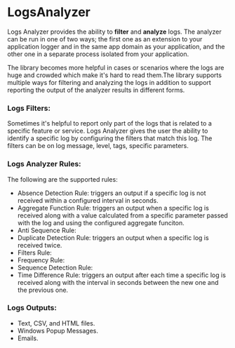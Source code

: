 # LogsAnalyzer
Logs Analyzer provides the ability to **filter** and **analyze** logs. The analyzer can be run in one of two ways; the first one as an extension to your application logger 
and in the same app domain as your application, and the other one in a separate process isolated from your application.

The library becomes more helpful in cases or scenarios where the logs are huge and crowded which make it's hard to read them.The library supports multiple ways for filtering
and analyzing the logs in addition to support reporting the output of the analyzer results in different forms.

### Logs Filters:
Sometimes it's helpful to report only part of the logs that is related to a specific feature or service. Logs Analyzer gives the user the ability to identify a specific log
by configuring the filters that match this log. 
The filters can be on log message, level, tags, specific parameters.

### Logs Analyzer Rules:
The following are the supported rules:
- Absence Detection Rule: triggers an output if a specific log is not received within a configured interval in seconds.
- Aggregate Function Rule: triggers an output when a specific log is received along with a value calculated from a specific parameter passed with the log and using the configured
  aggregate funciton.
- Anti Sequence Rule:
- Duplicate Detection Rule: triggers an output when a specific log is received twice.
- Filters Rule:
- Frequency Rule:
- Sequence Detection Rule:
- Time Difference Rule: triggers an output after each time a specific log is received along with the interval in seconds between the new one and the previous one.

### Logs Outputs:
- Text, CSV, and HTML files.
- Windows Popup Messages.
- Emails.
